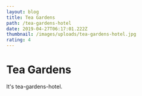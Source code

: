 ```yaml
---
layout: blog
title: Tea Gardens
path: /tea-gardens-hotel
date: 2019-04-27T06:17:01.222Z
thumbnail: /images/uploads/tea-gardens-hotel.jpg
rating: 4
---
```

# Tea Gardens

It's tea-gardens-hotel.
